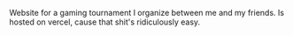 Website for a gaming tournament I organize between me and my friends. Is hosted on vercel, cause that shit's ridiculously easy.
